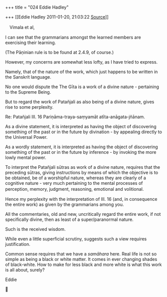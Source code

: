 +++
title = "024 Eddie Hadley"

+++
[[Eddie Hadley	2011-01-20, 21:03:22 [Source](https://groups.google.com/g/samskrita/c/0oGCp8epmvQ)]]



　Vimala et al,

I can see that the grammarians amongst the learned members are exercising their learning.

(The Pāṇinian rule is to be found at 2.4.9, of course.)

However, my concerns are somewhat less lofty, as I have tried to express.

Namely, that of the nature of the work, which just happens to be written in the Sanskrit language.

No one would dispute the The Gīta is a work of a divine nature - pertaining to the Supreme Being.

But to regard the work of Patañjali as also being of a divine nature, gives rise to some perplexity.

Re: Patañjali III. 16 Pariṇāma-traya-saṃyamāt atīta-anāgata-jñānam.

As a divine statement, it is interpreted as having the object of discovering something of the past or in the future by divination - by appealing directly to the Universal Power.

As a wordly statement, it is interpreted as having the object of discovering something of the past or in the future by inference - by invoking the more lowly mental power.

To interpret the Patañjali sūtras as work of a divine nature, requires that the preceding sūtras, giving instructions by means of which the objective is to be obtained, be of a worshipful nature, whereas they are clearly of a cognitive nature - very much pertaining to the mental processes of perception, memory, judgment, reasoning, emotional and volitional.　

Hence my perplexity with the interpretation of III. 16 (and, in consequence the entire work) as given by the grammarians among you.

All the commentaries, old and new, uncritically regard the entire work, if not specifically divine, then as least of a super/paranormal nature.



Such is the received wisdom.

While even a little superficial scrutiny, suggests such a view requires justification.

Common sense requires that we have a *samāhara* here. Real life is not so simple as being a black or white matter. It comes in ever changing shades of black-white. How to make for less black and more white is what this work is all about, surely?

Eddie



